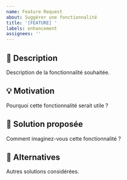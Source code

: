 ```yaml
---
name: Feature Request
about: Suggérer une fonctionnalité
title: '[FEATURE] '
labels: enhancement
assignees: ''
---
```


## 🚀 Description
Description de la fonctionnalité souhaitée.

## 💡 Motivation
Pourquoi cette fonctionnalité serait utile ?

## 📝 Solution proposée
Comment imaginez-vous cette fonctionnalité ?

## 🔄 Alternatives
Autres solutions considérées.
